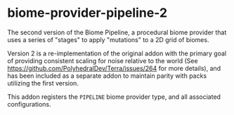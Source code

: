 # biome-provider-pipeline-2

The second version of the Biome Pipeline, a procedural biome provider that uses a series
of "stages" to apply "mutations" to a 2D grid of biomes.

Version 2 is a re-implementation of the original addon with the primary goal of providing
consistent scaling for noise relative to the world
(See https://github.com/PolyhedralDev/Terra/issues/264 for more details), and has been
included as a separate addon to maintain parity with packs utilizing the first version.

This addon registers the `PIPELINE` biome provider type, and all associated
configurations.